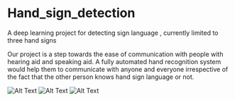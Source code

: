 # Hand_sign_detection
A deep learning project for detecting sign language , currently limited to three hand signs 


Our project is a step towards the ease of communication with people with hearing aid and speaking aid. A fully automated hand recognition system would help them to communicate with anyone and everyone irrespective of the fact that the other person knows hand sign language or not.

![Alt Text](https://media.giphy.com/media/QvQFi40sqN94NvzwoR/giphy.gif)
![Alt Text](https://media.giphy.com/media/LbZieZwHLlvKiJGg5p/giphy.gif)
![Alt Text](https://media.giphy.com/media/AHpV3xwCHi0I8b7f8y/giphy.gif)












